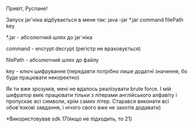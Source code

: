 Привіт, Руслане!



Запуск jar'ніка відбувається в мене так: java -jar *.jar command filePath key

*.jar - абсолютний шлях до jar`ніка

command - encrypt decrypt (регістр не враховується)

filePath - абсолютний шлях до файлу 

key - ключ шифрування (передавти потрібно лише додатні значення, бо буде працювати некоректно)

Як ти вже зрозумів, мені не вдалось реалізувати brute force. І мій шифратор вміє працювати тільки з літерами англійського алфавіту і пропускає всі символи, крім самих літер. 
Старався виконати всі обов'язкові завдання, і нічого свого вже не захотів додавати)

*Використовував sdk 17(якщо не підходить, то 21)

